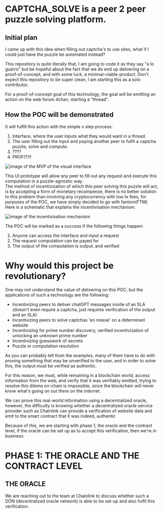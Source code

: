 <h1>
CAPTCHA_SOLVE is a peer 2 peer puzzle solving platform.
</h1>

<h2>Initial plan</h2>
I came up with this idea when filling out captcha's to use sites, what if I could just have the puzzle be automated instead?

This repository is quite literally that, I am going to code it as they say "a lo guarro" but be hopeful about the fact that we do end up delivering on a proof-of-concept, and with some luck, a minimal-viable-product. Don't expect this repository to be super clean, I am starting this as a solo contributor.

For a proof-of-concept goal of this technology, the goal will be emitting an action on the web forum 4chan, starting a "thread".

<h2>How the POC will be demonstrated</h2>
It will fulfill this action with the simple x step process:

<div>
<ol>
  <li>Interface, where the user inputs what they would want in a thread.
</li>
  <li>The user filling out the input and paying another peer to fulfil a captcha puzzle, solve and compute.
</li>
  <li>????
</li>
  <li>PROFIT!!!
</li>
</ol>
</div>

<img alt="image of the MVP of the visual interface" src=""></img>

<div>This UI prototype will allow any peer to fill out any request and execute this computation in a puzzle-agnostic way.</div>

<div>The method of incentivization of which this peer solving this puzzle will act, is by accepting a form of monetary recompense, there is no better solution to this problem than involving any cryptocurrency with low tx fees, for purposes of the POC, we have simply decided to go with fantom(FTM)</div>

<div>Here is a schematic that explains the incentivisation mechanism:</div>

<img alt="image of the incentivisation mechanism" src=""></img>

<div>The POC will be marked as a success if the following things happen:
<ol>
  <li>Anyone can access the interface and input a request</li>
  <li>The request computation can be payed for</li>
  <li>The output of the computation is output, and verified</li>
</ol>
</div>

<h1>
Why would this project be revolutionary?</h1>

<div>One may not understand the value of delivering on this POC, but the applications of such a technology are the following:
<ul>
  <li>Incentivizing peers to deliver chatGPT messages inside of an SLA (doesn't even require a captcha, just requires verification of the output and an SLA)</li>
  <li>Incentivizing peers to solve captchas 'en masse' on a determined website</li>
  <li>Incentivizing for prime number discovery, verified incentivization of unlocking an unknown prime number</li>
  <li>Incentivizing guesswork of secrets</li>
  <li>Puzzle or computation resolution</li>
</ul>
</div>

<p>As you can probably tell from the examples, many of them have to do with proving something that may be unverified to the user, and in order to solve this, the output must be verified as authentic.</p>

<p>For this reason, we must, while remaining in a blockchain world, access information from the web, and verify that it was verifiably emitted, trying to resolve this dilema on-chain is impossible, since the blockchain will never know what's going on out there on the internet.</p>

<p>We can prove this real-world information using a decentralized oracle, however, the difficulty is knowing whether a decentralized oracle service provider such as Chainlink can provide a verification of website data and emit to the smart contract that it was indeed, authentic</p>

<p>Because of this, we are starting with phase 1, the oracle and the contract level, if the oracle can be set up as to accept this verification, then we're in business.</p>

<h1>PHASE 1: THE ORACLE AND THE CONTRACT LEVEL</h1>

<h2>THE ORACLE</h2>

<div>We are reaching out to the team at Chainlink to discuss whether such a DON (decentralized oracle network) is able to be set-up and also fulfil this verification.</div>

